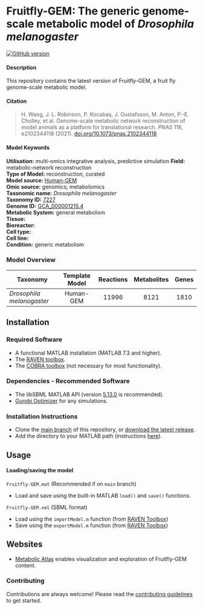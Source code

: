 
# Fruitfly-GEM: The generic genome-scale metabolic model of _Drosophila melanogaster_

[![GitHub version](https://badge.fury.io/gh/sysbiochalmers%2FFruitfly-GEM.svg)](https://badge.fury.io/gh/sysbiochalmers%2FFruitfly-GEM)


#### Description

This repository contains the latest version of Fruitfly-GEM, a fruit fly genome-scale metabolic model.


#### Citation

 > H. Wang, J. L. Robinson, P. Kocabaş, J. Gustafsson, M. Anton, P.-E. Cholley, et al. Genome-scale metabolic network reconstruction of model animals as a platform for translational research. _PNAS_ 118, e2102344118 (2021). [doi.org/10.1073/pnas.2102344118](https://doi.org/10.1073/pnas.2102344118)

#### Model Keywords

**Utilisation:** multi-omics integrative analysis, predictive simulation
**Field:** metabolic-network reconstruction  
**Type of Model:** reconstruction, curated  
**Model source:** [Human-GEM](https://doi.org/10.1126/scisignal.aaz1482)   
**Omic source:** genomics; metabolomics   
**Taxonomic name:** _Drosophila melanogaster_  
**Taxonomy ID:** [7227](https://identifiers.org/taxonomy:7227)  
**Genome ID:** [GCA_000001215.4](https://identifiers.org/insdc.gca:GCA_000001215.4)  
**Metabolic System:** general metabolism  
**Tissue:**  
**Bioreactor:**    
**Cell type:**  
**Cell line:**  
**Condition:** generic metabolism


### Model Overview

|Taxonomy | Template Model | Reactions | Metabolites| Genes |
| ------------- |:-------------:|:-------------:|:-------------:|:-----:|
|_Drosophila melanogaster_ |   Human-GEM |  11996  | 8121 | 1810 |


## Installation

### Required Software
* A functional MATLAB installation (MATLAB 7.3 and higher).
* The [RAVEN toolbox](https://github.com/SysBioChalmers/RAVEN).
* The [COBRA toolbox](https://github.com/opencobra/cobratoolbox) (not necessary for most functionality).


### Dependencies - Recommended Software
* The libSBML MATLAB API (version [5.13.0](https://sourceforge.net/projects/sbml/files/libsbml/5.13.0/stable/MATLAB%20interface/) is recommended).
* [Gurobi Optimizer](http://www.gurobi.com/registration/download-reg) for any simulations.


### Installation Instructions
* Clone the [main branch](https://github.com/SysBioChalmers/Fruitfly-GEM/tree/main) of this repository, or [download the latest release](https://github.com/SysBioChalmers/Fruitfly-GEM/releases/latest).
* Add the directory to your MATLAB path (instructions [here](https://se.mathworks.com/help/matlab/ref/addpath.html?requestedDomain=www.mathworks.com)).


## Usage

#### Loading/saving the model

`Fruitfly-GEM.mat` (Recommended if on `main` branch)
* Load and save using the built-in MATLAB `load()` and `save()` functions.

`Fruitfly-GEM.xml` (SBML format)
* Load using the `importModel.m` function (from [RAVEN Toolbox](https://github.com/SysBioChalmers/RAVEN))
* Save using the `exportModel.m` function (from [RAVEN Toolbox](https://github.com/SysBioChalmers/RAVEN))


## Websites

- [Metabolic Atlas](https://metabolicatlas.org/) enables visualization and exploration of Fruitfly-GEM content.


### Contributing

Contributions are always welcome! Please read the [contributing guidelines](.github/CONTRIBUTING.md) to get started.

